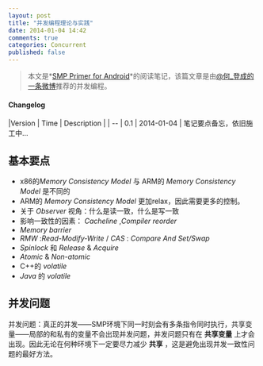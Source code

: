 ```yaml
---
layout: post
title: "并发编程理论与实践"
date: 2014-01-04 14:42
comments: true
categories: Concurrent
published: false
---
```


> 本文是*[SMP Primer for Android](http://developer.android.com/training/articles/smp.html)*的阅读笔记，该篇文章是由[@何_登成的一条微博](http://weibo.com/2216172320/AoTosDEUo)推荐的并发编程。

#### Changelog

|Version |  Time | Description |
| -- 
| 0.1 | 2014-01-04 | 笔记要点备忘，依旧施工中... 

<!--more-->

## 基本要点

+ x86的*Memory Consistency Model* 与 ARM的 _Memory Consistency Model_ 是不同的
+ ARM的 _Memory Consistency Model_ 更加relax，因此需要更多的控制。
+ 关于 _Observer_ 视角：什么是读一致，什么是写一致
+ 影响一致性的因素： _Cacheline_ ,_Compiler reorder_
+ _Memory barrier_
+ _RMW_ :_Read-Modify-Write_ / _CAS_ : _Compare And Set/Swap_
+ _Spinlock_ 和 _Release_ & _Acquire_
+ _Atomic_ & _Non-atomic_
+ C++的 _volatile_
+ _Java_ 的 _volatile_ 

## 并发问题

并发问题：真正的并发——SMP环境下同一时刻会有多条指令同时执行，共享变量——局部的和私有的变量不会出现并发问题，并发问题只有在 **共享变量** 上才会出现。因此无论在何种环境下一定要尽力减少 **共享** ，这是避免出现并发一致性问题的最好方法。
